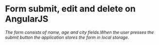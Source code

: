 # Form submit, edit and delete on AngularJS

*The form consists of name, age and city fields.When the user presses the submit button the application stores the form in local storage.*